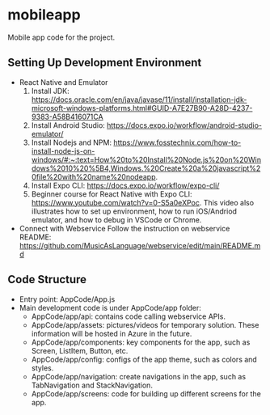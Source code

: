 # mobileapp
Mobile app code for the project.


## Setting Up Development Environment
- React Native and Emulator
  1. Install JDK: https://docs.oracle.com/en/java/javase/11/install/installation-jdk-microsoft-windows-platforms.html#GUID-A7E27B90-A28D-4237-9383-A58B416071CA
  2. Install Android Studio: https://docs.expo.io/workflow/android-studio-emulator/
  3. Install Nodejs and NPM: https://www.fosstechnix.com/how-to-install-node-js-on-windows/#:~:text=How%20to%20Install%20Node.js%20on%20Windows%2010%20%5B4,Windows.%20Create%20a%20javascript%20file%20with%20name%20nodeapp.
  4. Install Expo CLI: https://docs.expo.io/workflow/expo-cli/
  5. Beginner course for React Native with Expo CLI: https://www.youtube.com/watch?v=0-S5a0eXPoc. This video also illustrates how to set up environment, how to run iOS/Andriod emulator, and how to debug in VSCode or Chrome.
- Connect with Webservice
  Follow the instruction on webservice README: https://github.com/MusicAsLanguage/webservice/edit/main/README.md
  
## Code Structure
- Entry point: AppCode/App.js
- Main development code is under AppCode/app folder:
  - AppCode/app/api: contains code calling webservice APIs.
  - AppCode/app/assets: pictures/videos for temporary solution. These information will be hosted in Azure in the future.
  - AppCode/app/components: key components for the app, such as Screen, ListItem, Button, etc.
  - AppCode/app/config: configs of the app theme, such as colors and styles.
  - AppCode/app/navigation: create navigations in the app, such as TabNavigation and StackNavigation.
  - AppCode/app/screens: code for building up different screens for the app.

